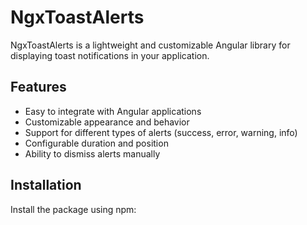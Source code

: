 # NgxToastAlerts

NgxToastAlerts is a lightweight and customizable Angular library for displaying toast notifications in your application.

## Features

- Easy to integrate with Angular applications
- Customizable appearance and behavior
- Support for different types of alerts (success, error, warning, info)
- Configurable duration and position
- Ability to dismiss alerts manually

## Installation

Install the package using npm:
